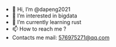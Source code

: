 - 👋 Hi, I’m @dapeng2021
- 👀 I’m interested in bigdata
- 🌱 I’m currently learning rust
- 📫 How to reach me ? 
-   Contacts me mail: 576975271@qq.com 

<!---
dapeng2021/dapeng2021 is a ✨ special ✨ repository because its `README.md` (this file) appears on your GitHub profile.
You can click the Preview link to take a look at your changes.
--->
